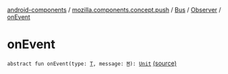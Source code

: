 [android-components](../../../index.md) / [mozilla.components.concept.push](../../index.md) / [Bus](../index.md) / [Observer](index.md) / [onEvent](./on-event.md)

# onEvent

`abstract fun onEvent(type: `[`T`](index.md#T)`, message: `[`M`](index.md#M)`): `[`Unit`](https://kotlinlang.org/api/latest/jvm/stdlib/kotlin/-unit/index.html) [(source)](https://github.com/mozilla-mobile/android-components/blob/master/components/concept/push/src/main/java/mozilla/components/concept/push/Bus.kt#L66)
